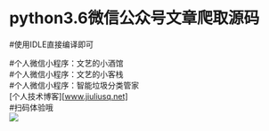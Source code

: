 # python3.6微信公众号文章爬取源码</br>
#使用IDLE直接编译即可</br>

#个人微信小程序：文艺的小酒馆</br>
#个人微信小程序：文艺的小客栈</br>
#个人微信小程序：智能垃圾分类管家</br>
[个人技术博客][www.jiuliusq.net]</br>
#扫码体验哦</br>
<img src="https://avatars2.githubusercontent.com/u/35190927" width:200px height:200px>

